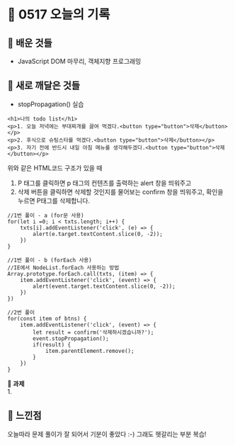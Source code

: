 # 🧸 0517 오늘의 기록
## 💙 배운 것들
* JavaScript DOM 마무리, 객체지향 프로그래밍

## 💚 새로 깨달은 것들
* stopPropagation() 실습

```
<h1>나의 todo list</h1>
<p>1. 오늘 저녁에는 부대찌개를 끓여 먹겠다.<button type="button">삭제</button></p>
<p>2. 후식으로 슈팅스타를 먹겠다.<button type="button">삭제</button></p>
<p>3. 자기 전에 반드시 내일 아침 메뉴를 생각해두겠다.<button type="button">삭제</button></p>
```

위와 같은 HTML코드 구조가 있을 때   

1. P 태그를 클릭하면 p 태그의 컨텐츠를 출력하는 alert 창을 띄워주고   
2. 삭제 버튼을 클릭하면 삭제할 것인지를 물어보는 confirm 창을 띄워주고, 확인을 누르면 P태그를 삭제합니다.   

```
//1번 풀이 - a (for문 사용)
for(let i =0; i < txts.length; i++) {
    txts[i].addEventListener('click', (e) => {
        alert(e.target.textContent.slice(0, -2));
    })
}

//1번 풀이 - b (forEach 사용)
//IE에서 NodeList.forEach 사용하는 방법
Array.prototype.forEach.call(txts, (item) => {
    item.addEventListener('click', (event) => {
        alert(event.target.textContent.slice(0, -2));
    })
})
```

```
//2번 풀이
for(const item of btns) {
    item.addEventListener('click', (event) => {
        let result = confirm('삭제하시겠습니까?');
        event.stopPropagation();
        if(result) {
            item.parentElement.remove();
        }
    })
}
```

**📍 과제**   
1.   
 
## 💜 느낀점
오늘따라 문제 풀이가 잘 되어서 기분이 좋았다 :-)
그래도 헷갈리는 부분 복습!
